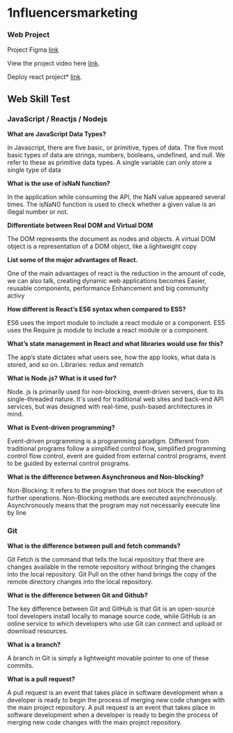 # 1nfluencersmarketing 
### Web Project

Project Figma [link](https://www.figma.com/file/IJ9jD7dT5muud1PsKbuVUZ/Untitled?node-id=0%3A1)

View the project video here [link](https://www.linkedin.com/feed/update/urn:li:ugcPost:6931271048524886016/).

Deploy react project* [link](https://weather-clim.vercel.app/).

## Web Skill Test
### JavaScript / Reactjs / Nodejs

**What are JavaScript Data Types?**

In Javascript, there are five basic, or primitive, types of data. The five most basic types of data are strings, numbers, booleans, undefined, and null. 
We refer to these as primitive data types. A single variable can only store a single type of data

**What is the use of isNaN function?**

In the application while consuming the API, the NaN value appeared several times.
The isNaN() function is used to check whether a given value is an illegal number or not.  

**Differentiate between Real DOM and Virtual DOM**

The DOM represents the document as nodes and objects. A virtual DOM object is a representation of a DOM object, like a lightweight copy

**List some of the major advantages of React.**

One of the main advantages of react is the reduction in the amount of code, we can also talk, creating dynamic web applications becomes Easier, reusable components, performance Enhancement and big community activy

**How different is React’s ES6 syntax when compared to ES5?**

ES6 uses the import module to include a react module or a component. ES5 uses the Require js module to include a react module or a component.

**What’s state management in React and what libraries would use for this?**

The app’s state dictates what users see, how the app looks, what data is stored, and so on. Libraries: redux and rematch

**What is Node.js? What is it used for?**

Node. js is primarily used for non-blocking, event-driven servers, due to its single-threaded nature. It's used for traditional web sites and back-end API services, but was designed with real-time, push-based architectures in mind.

**What is Event-driven programming?**

Event-driven programming is a programming paradigm. Different from traditional programs follow a simplified control flow, simplified programming control flow control, event are guided from external control programs, event to be guided by external control programs.

**What is the difference between Asynchronous and Non-blocking?**

Non-Blocking: It refers to the program that does not block the execution of further operations. Non-Blocking methods are executed asynchronously. Asynchronously means that the program may not necessarily execute line by line

### Git


**What is the difference between pull and fetch commands?**

Git Fetch is the command that tells the local repository that there are changes available in the remote repository without bringing the changes into the local repository. Git Pull on the other hand brings the copy of the remote directory changes into the local repository.

**What is the difference between Git and Github?**

The key difference between Git and GitHub is that Git is an open-source tool developers install locally to manage source code, while GitHub is an online service to which developers who use Git can connect and upload or download resources.

**What is a branch?**

A branch in Git is simply a lightweight movable pointer to one of these commits. 

**What is a pull request?**

A pull request   is an event that takes place in software development when a developer is ready to begin the process of merging new code changes with the main project repository.
A pull request   is an event that takes place in software development when a developer is ready to begin the process of merging new code changes with the main project repository.



